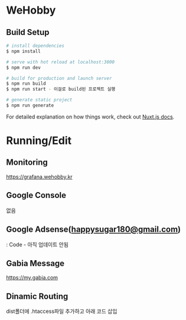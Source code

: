 # WeHobby

## Build Setup

```bash
# install dependencies
$ npm install

# serve with hot reload at localhost:3000
$ npm run dev

# build for production and launch server
$ npm run build
$ npm run start - 이걸로 build된 프로젝트 실행

# generate static project
$ npm run generate
```

For detailed explanation on how things work, check out [Nuxt.js docs](https://nuxtjs.org).

# Running/Edit

## Monitoring
https://grafana.wehobby.kr

## Google Console
없음

## Google Adsense(happysugar180@gmail.com)
<script data-ad-client="ca-pub-7099403550820594" async src="https://pagead2.googlesyndication.com/pagead/js/adsbygoogle.js"></script>
: Code - 아직 업데이트 안됨

## Gabia Message
https://my.gabia.com

## Dinamic Routing
dist폴더에 .htaccess파일 추가하고 아래 코드 삽입
<!-- <ifModule mod_rewrite.c>
    RewriteEngine On
    RewriteCond %{REQUEST_FILENAME} !-f
    RewriteCond %{REQUEST_FILENAME} !-d
    RewriteRule (.*) index.html [QSA,L]
</ifModule> -->
<!-- Header add Access-Control-Allow-Origin "*"
Header add Access-Control-Allow-Methods: "GET,POST,OPTIONS,DELETE,PUT" -->